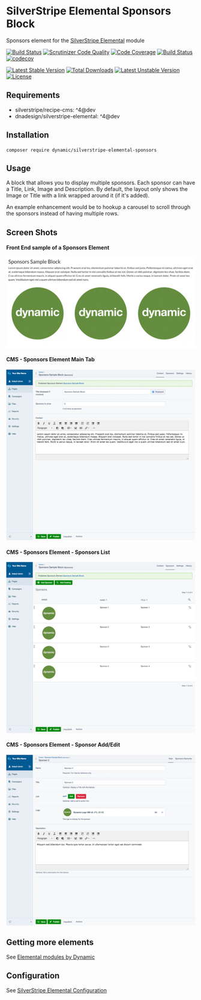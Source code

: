 # SilverStripe Elemental Sponsors Block

Sponsors element for the [SilverStripe Elemental](https://github.com/dnadesign/silverstripe-elemental) module

[![Build Status](https://travis-ci.org/dynamic/silverstripe-elemental-sponsors.svg?branch=master)](https://travis-ci.org/dynamic/silverstripe-elemental-sponsors)
[![Scrutinizer Code Quality](https://scrutinizer-ci.com/g/dynamic/silverstripe-elemental-sponsors/badges/quality-score.png?b=master)](https://scrutinizer-ci.com/g/dynamic/silverstripe-elemental-sponsors/?branch=master)
[![Code Coverage](https://scrutinizer-ci.com/g/dynamic/silverstripe-elemental-sponsors/badges/coverage.png?b=master)](https://scrutinizer-ci.com/g/dynamic/silverstripe-elemental-sponsors/?branch=master)
[![Build Status](https://scrutinizer-ci.com/g/dynamic/silverstripe-elemental-sponsors/badges/build.png?b=master)](https://scrutinizer-ci.com/g/dynamic/silverstripe-elemental-sponsors/build-status/master)
[![codecov](https://codecov.io/gh/dynamic/silverstripe-elemental-sponsors/branch/master/graph/badge.svg)](https://codecov.io/gh/dynamic/silverstripe-elemental-sponsors)

[![Latest Stable Version](https://poser.pugx.org/dynamic/silverstripe-elemental-sponsors/v/stable)](https://packagist.org/packages/dynamic/silverstripe-elemental-sponsors)
[![Total Downloads](https://poser.pugx.org/dynamic/silverstripe-elemental-sponsors/downloads)](https://packagist.org/packages/dynamic/silverstripe-elemental-sponsors)
[![Latest Unstable Version](https://poser.pugx.org/dynamic/silverstripe-elemental-sponsors/v/unstable)](https://packagist.org/packages/dynamic/silverstripe-elemental-sponsors)
[![License](https://poser.pugx.org/dynamic/silverstripe-elemental-sponsors/license)](https://packagist.org/packages/dynamic/silverstripe-elemental-sponsors)

## Requirements

* silverstripe/recipe-cms: ^4@dev
* dnadesign/silverstripe-elemental: ^4@dev

## Installation

`composer require dynamic/silverstripe-elemental-sponsors`

## Usage

A block that allows you to display multiple sponsors. Each sponsor can have a Title, Link, Image and Description. By default, the layout only shows the Image or Title with a link wrapped around it (if it's added).

An example enhancement would be to hookup a carousel to scroll through the sponsors instead of having multiple rows.

## Screen Shots

#### Front End sample of a Sponsors Element
![Front End sample of a Sponsors Element](./readme-images/sponsors-block-sample.jpg)

#### CMS - Sponsors Element Main Tab
![CMS - Sponsors Element Main Tab](./readme-images/sponsors-block-cms.jpg)

#### CMS - Sponsors Element - Sponsors List
![CMS - Sponsors Element Main Tab](./readme-images/sponsors-block-cms-sponsors-list.jpg)

#### CMS - Sponsors Element - Sponsor Add/Edit
![CMS - Sponsors Element Main Tab](./readme-images/sponsors-block-cms-sponsor.jpg)


## Getting more elements

See [Elemental modules by Dynamic](https://github.com/dynamic/silverstripe-elemental-blocks#getting-more-elements)

## Configuration

See [SilverStripe Elemental Configuration](https://github.com/dnadesign/silverstripe-elemental#configuration)
